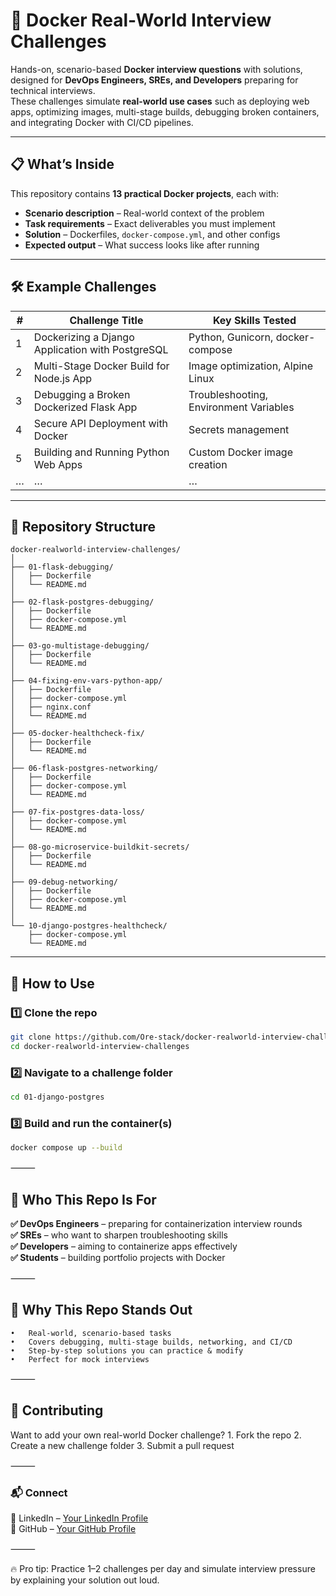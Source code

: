 # 🚀 Docker Real-World Interview Challenges  

Hands-on, scenario-based **Docker interview questions** with solutions, designed for **DevOps Engineers, SREs, and Developers** preparing for technical interviews.  
These challenges simulate **real-world use cases** such as deploying web apps, optimizing images, multi-stage builds, debugging broken containers, and integrating Docker with CI/CD pipelines.  

---

## 📋 What’s Inside  

This repository contains **13 practical Docker projects**, each with:  
- **Scenario description** – Real-world context of the problem  
- **Task requirements** – Exact deliverables you must implement  
- **Solution** – Dockerfiles, `docker-compose.yml`, and other configs  
- **Expected output** – What success looks like after running  

---

## 🛠 Example Challenges  

| # | Challenge Title | Key Skills Tested |
|---|----------------|-------------------|
| 1 | Dockerizing a Django Application with PostgreSQL | Python, Gunicorn, docker-compose |
| 2 | Multi-Stage Docker Build for Node.js App | Image optimization, Alpine Linux |
| 3 | Debugging a Broken Dockerized Flask App | Troubleshooting, Environment Variables |
| 4 | Secure API Deployment with Docker | Secrets management |
| 5 | Building and Running Python Web Apps | Custom Docker image creation |
| … | … | … |

---

## 📂 Repository Structure  
```
docker-realworld-interview-challenges/
│
├── 01-flask-debugging/
│   ├── Dockerfile
│   └── README.md
│
├── 02-flask-postgres-debugging/
│   ├── Dockerfile
│   ├── docker-compose.yml
│   └── README.md
│
├── 03-go-multistage-debugging/
│   ├── Dockerfile
│   └── README.md
│
├── 04-fixing-env-vars-python-app/
│   ├── Dockerfile
│   ├── docker-compose.yml
│   ├── nginx.conf
│   └── README.md
│
├── 05-docker-healthcheck-fix/
│   ├── Dockerfile
│   └── README.md
│
├── 06-flask-postgres-networking/
│   ├── Dockerfile
│   ├── docker-compose.yml
│   └── README.md
│
├── 07-fix-postgres-data-loss/
│   ├── docker-compose.yml
│   └── README.md
│
├── 08-go-microservice-buildkit-secrets/
│   ├── Dockerfile
│   └── README.md
│
├── 09-debug-networking/
│   ├── Dockerfile
│   ├── docker-compose.yml
│   └── README.md
│
└── 10-django-postgres-healthcheck/
    ├── docker-compose.yml
    └── README.md
```


---

## 🚦 How to Use  

### 1️⃣ Clone the repo  
```bash
git clone https://github.com/Ore-stack/docker-realworld-interview-challenges.git
cd docker-realworld-interview-challenges
```

### 2️⃣ Navigate to a challenge folder

```bash
cd 01-django-postgres
```

### 3️⃣ Build and run the container(s)

```bash
docker compose up --build
```


⸻

##  🎯 Who This Repo Is For

**✅ DevOps Engineers** – preparing for containerization interview rounds  
**✅ SREs** – who want to sharpen troubleshooting skills  
**✅ Developers** – aiming to containerize apps effectively  
**✅ Students** – building portfolio projects with Docker  

⸻

## 📌 Why This Repo Stands Out
	•	Real-world, scenario-based tasks
	•	Covers debugging, multi-stage builds, networking, and CI/CD
	•	Step-by-step solutions you can practice & modify
	•	Perfect for mock interviews

⸻

## 🤝 Contributing

Want to add your own real-world Docker challenge?
	1.	Fork the repo
	2.	Create a new challenge folder
	3.	Submit a pull request

⸻

### 📬 Connect

💼 LinkedIn – [Your LinkedIn Profile](https://www.linkedin.com/in/oreoluwa-osinowo-98715627b)  
🐙 GitHub – [Your GitHub Profile](https://github.com/Ore-stack)

⸻

🔥 Pro tip: Practice 1–2 challenges per day and simulate interview pressure by explaining your solution out loud.

